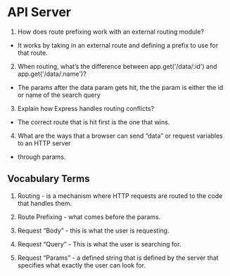# API Server

1. How does route prefixing work with an external routing module?
- It works by taking in an external route and defining a prefix to use for that route. 

2. When routing, what’s the difference between app.get('/data/:id') and app.get('/data/:name')?

- The params after the data param gets hit, the the param is either the id or name of the search query

3. Explain how Express handles routing conflicts?

- The correct route that is hit first is the one that wins. 

4. What are the ways that a browser can send “data” or request variables to an HTTP server

- through params.


## Vocabulary Terms

1. Routing - is a mechanism where HTTP requests are routed to the code that handles them.

2. Route Prefixing - what comes before the params. 

3. Request “Body” - this is what the user is requesting. 

4. Request “Query” - This is what the user is searching for. 

5. Request “Params” - a defined string that is defined by the server that specifies what exactly the user can look for. 
